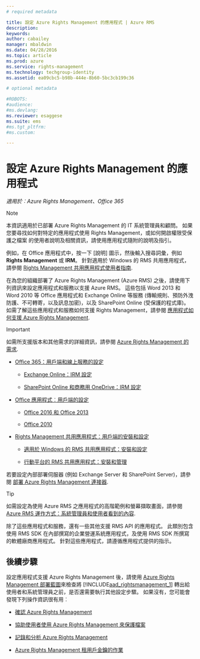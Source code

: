 ```yaml
---
# required metadata

title: 設定 Azure Rights Management 的應用程式 | Azure RMS
description:
keywords:
author: cabailey
manager: mbaldwin
ms.date: 04/28/2016
ms.topic: article
ms.prod: azure
ms.service: rights-management
ms.technology: techgroup-identity
ms.assetid: ea09cbc5-b98b-444e-8b60-5bc3cb199c36

# optional metadata

#ROBOTS:
#audience:
#ms.devlang:
ms.reviewer: esaggese
ms.suite: ems
#ms.tgt_pltfrm:
#ms.custom:

---
```


# 設定 Azure Rights Management 的應用程式

*適用於︰Azure Rights Management、Office 365*

> [!NOTE]
> 本資訊適用於已部署 Azure Rights Management 的 IT 系統管理員和顧問。 如果您要尋找如何對特定的應用程式使用 Rights Management，或如何開啟權限受保護之檔案 的使用者說明及相關資訊，請使用應用程式隨附的說明及指引。
>
> 例如，在 Office 應用程式中，按一下 [說明] 圖示，然後輸入搜尋詞彙，例如 **Rights Management** 或 **IRM**。 針對適用於 Windows 的 RMS 共用應用程式，請參閱 [Rights Management 共用應用程式使用者指南](../rms-client/sharing-app-user-guide.md).

在為您的組織部署了 Azure Rights Management (Azure RMS) 之後，請使用下列資訊來設定應用程式和服務以支援 Azure RMS。 這些包括 Word 2013 和 Word 2010 等 Office 應用程式和 Exchange Online 等服務 (傳輸規則、預防外洩防護、不可轉寄，以及訊息加密)，以及 SharePoint Online (受保護的程式庫)。 如需了解這些應用程式和服務如何支援 Rights Management，請參閱 [應用程式如何支援 Azure Rights Management](../understand-explore/applications-support.md).

> [!IMPORTANT]
> 如需所支援版本和其他需求的詳細資訊，請參閱 [Azure Rights Management 的需求](../get-started/requirements-azure-rms.md).

-   [Office 365：用戶端和線上服務的設定](configure-office365.md)

    -   [Exchange Online：IRM 設定](configure-office365.md#exchange-online-irm-configuration)

    -   [SharePoint Online 和商務用 OneDrive：IRM 設定](configure-office365.md#sharepoint-online-and-onedrive-for-business-irm-configuration)

- [Office 應用程式︰用戶端的設定](configure-office-apps.md)

    -   [Office 2016 和 Office 2013](configure-office-apps.md#office-2016-and-office-2013)

    -   [Office 2010](configure-office-apps.md#office-2010)

-   [Rights Management 共用應用程式：用戶端的安裝和設定](configure-sharing-app.md)

    -   [適用於 Windows 的 RMS 共用應用程式：安裝和設定](configure-sharing-app.md#the-rms-sharing-application-for-windows-installation-and-configuration)

    -   [行動平台的 RMS 共用應用程式：安裝和管理](configure-sharing-app.md#the-rms-sharing-application-for-mobile-platforms-installation-and-management)


若要設定內部部署伺服器 (例如 Exchange Server 和 SharePoint Server)，請參閱 [部署 Azure Rights Management 連接器](deploy-rms-connector.md).

> [!TIP]
> 如需設定為使用 Azure RMS 之應用程式的高階範例和螢幕擷取畫面，請參閱 [Azure RMS 運作方式：系統管理員和使用者看到的內容](../understand-explore/what-admins-users-see.md).


除了這些應用程式和服務，還有一些其他支援 RMS API 的應用程式。 此類別包含使用 RMS SDK 在內部撰寫的企業營運系統應用程式，及使用 RMS SDK 所撰寫的軟體廠商應用程式。 針對這些應用程式，請遵循應用程式提供的指示。

## 後續步驟
設定應用程式支援 Azure Rights Management 後，請使用 [Azure Rights Management 部署藍圖](../plan-design/deployment-roadmap.md)來檢查將 [!INCLUDE[aad_rightsmanagement_1](../includes/aad_rightsmanagement_1_md.md)] 轉出給使用者和系統管理員之前，是否還需要執行其他設定步驟。 如果沒有，您可能會發現下列操作資訊很有用︰

- [確認 Azure Rights Management](verify.md)

- [協助使用者使用 Azure Rights Management 來保護檔案](help-users.md)

- [記錄和分析 Azure Rights Management](log-analyze-usage.md)

- [Azure Rights Management 租用戶金鑰的作業](operations-tenant-key.md)




<!--HONumber=Apr16_HO4-->


